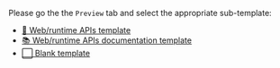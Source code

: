Please go the the `Preview` tab and select the appropriate sub-template:

- [🚧 Web/runtime APIs template](?expand=1&template=api_dev.md)
- [📚 Web/runtime APIs documentation template](?expand=1&template=api_doc.md)
- [⬜️ Blank template](?expand=1&template=default.md)
